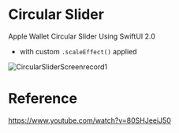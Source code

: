 # Circular Slider

Apple Wallet Circular Slider Using SwiftUI 2.0
- with custom `.scaleEffect()` applied

![CircularSliderScreenrecord1](https://user-images.githubusercontent.com/3436468/102962054-f664c000-4520-11eb-9af0-1ba246cf27a6.gif)

# Reference

https://www.youtube.com/watch?v=80SHJeeiJ50
